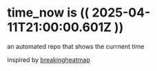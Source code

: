 # time_now is (( 2025-04-11T21:00:00.601Z ))

an automated repo that shows the currnent time

inspired by [breakingheatmap](https://github.com/breakingheatmap/breakingheatmap)